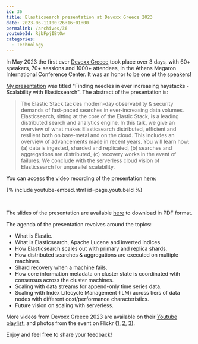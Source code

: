 ```yaml
---
id: 36
title: Elasticsearch presentation at Devoxx Greece 2023
date: 2023-06-11T00:26:16+01:00
permalink: /archives/36
youtubeId: RjbFpjIBtOw
categories:
  - Technology
---
```

In May 2023 the first ever [Devoxx Greece](https://devoxx.gr/) took place over 3 days, with 60+ speakers, 70+ sessions and 1000+ attendees, in the Athens Megaron International Conference Center. It was an honor to be one of the speakers!

[My presentation](https://devoxx.gr/talk/?id=5252) was titled "Finding needles in ever increasing haystacks - Scalability with Elasticsearch". The abstract of the presentation is:

> The Elastic Stack tackles modern-day observability & security demands of fast-paced searches in ever-increasing data volumes. Elasticsearch, sitting at the core of the Elastic Stack, is a leading distributed search and analytics engine. In this talk, we give an overview of what makes Elasticsearch distributed, efficient and resilient both on bare-metal and on the cloud. This includes an overview of advancements made in recent years. You will learn how: (a) data is ingested, sharded and replicated, (b) searches and aggregations are distributed, (c) recovery works in the event of failures. We conclude with the serverless cloud vision of Elasticsearch for unparallel scalability.

You can access the video recording of the presentation [here](https://www.youtube.com/watch?v=RjbFpjIBtOw&list=PLRsbF2sD7JVpbq0m2mUKFmR-JUgaGwuF-&index=66):

<!-- [![presentation](https://img.youtube.com/vi/RjbFpjIBtOw/maxresdefault.jpg)](https://www.youtube.com/watch?v=RjbFpjIBtOw&list=PLRsbF2sD7JVpbq0m2mUKFmR-JUgaGwuF-&index=66) -->

{% include youtube-embed.html id=page.youtubeId %}

<br />

The slides of the presentation are available [here](/assets/posts/2023-06-11-devoxx-greece-elasticsearch-presentation/2023.05.06.devoxx.greece.elasticsearch.pdf) to download in PDF format.

The agenda of the presentation revolves around the topics:

* What is Elastic.
* What is Elasticsearch, Apache Lucene and inverted indices.
* How Elasticsearch scales out with primary and replica shards.
* How distributed searches & aggregations are executed on multiple machines.
* Shard recovery when a machine fails.
* How core information metadata on cluster state is coordinated wtih consensus across the cluster machines.
* Scaling with data streams for append-only time series data.
* Scaling with Index Lifecycle Management (ILM) across tiers of data nodes with different cost/performance characteristics.
* Future vision on scaling with serverless.

More videos from Devoxx Greece 2023 are available on their [Youtube playlist](https://www.youtube.com/playlist?list=PLRsbF2sD7JVpbq0m2mUKFmR-JUgaGwuF-), and photos from the event on Flickr ([1](https://www.flickr.com/photos/bejug/albums/72177720308364130), [2](https://www.flickr.com/photos/bejug/albums/72177720308379813), [3](https://www.flickr.com/photos/bejug/albums/72177720308381373)).

Enjoy and feel free to share your feedback!